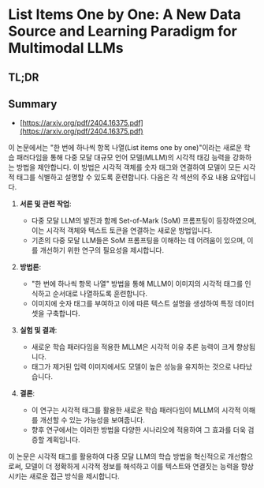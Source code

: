 # List Items One by One: A New Data Source and Learning Paradigm for Multimodal LLMs
## TL;DR
## Summary
- [https://arxiv.org/pdf/2404.16375.pdf](https://arxiv.org/pdf/2404.16375.pdf)

이 논문에서는 "한 번에 하나씩 항목 나열(List items one by one)"이라는 새로운 학습 패러다임을 통해 다중 모달 대규모 언어 모델(MLLM)의 시각적 태깅 능력을 강화하는 방법을 제안합니다. 이 방법은 시각적 객체를 숫자 태그와 연결하여 모델이 모든 시각적 태그를 식별하고 설명할 수 있도록 훈련합니다. 다음은 각 섹션의 주요 내용 요약입니다.

1. **서론 및 관련 작업**:
   - 다중 모달 LLM의 발전과 함께 Set-of-Mark (SoM) 프롬프팅이 등장하였으며, 이는 시각적 객체와 텍스트 토큰을 연결하는 새로운 방법입니다.
   - 기존의 다중 모달 LLM들은 SoM 프롬프팅을 이해하는 데 어려움이 있으며, 이를 개선하기 위한 연구의 필요성을 제시합니다.

2. **방법론**:
   - "한 번에 하나씩 항목 나열" 방법을 통해 MLLM이 이미지의 시각적 태그를 인식하고 순서대로 나열하도록 훈련합니다.
   - 이미지에 숫자 태그를 부여하고 이에 따른 텍스트 설명을 생성하여 특정 데이터셋을 구축합니다.

3. **실험 및 결과**:
   - 새로운 학습 패러다임을 적용한 MLLM은 시각적 이유 추론 능력이 크게 향상됩니다.
   - 태그가 제거된 입력 이미지에서도 모델이 높은 성능을 유지하는 것으로 나타났습니다.

4. **결론**:
   - 이 연구는 시각적 태그를 활용한 새로운 학습 패러다임이 MLLM의 시각적 이해를 개선할 수 있는 가능성을 보여줍니다.
   - 향후 연구에서는 이러한 방법을 다양한 시나리오에 적용하여 그 효과를 더욱 검증할 계획입니다.

이 논문은 시각적 태그를 활용하여 다중 모달 LLM의 학습 방법을 혁신적으로 개선함으로써, 모델이 더 정확하게 시각적 정보를 해석하고 이를 텍스트와 연결짓는 능력을 향상시키는 새로운 접근 방식을 제시합니다.